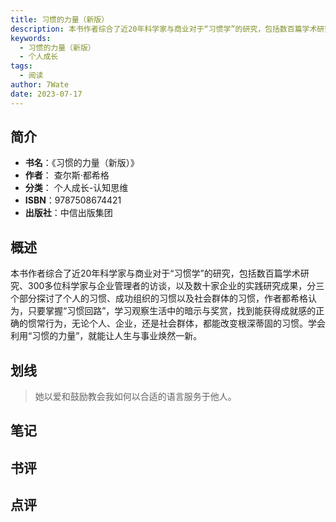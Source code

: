 ```yaml
---
title: 习惯的力量（新版）
description: 本书作者综合了近20年科学家与商业对于“习惯学”的研究，包括数百篇学术研究、300多位科学家与企业管理者的访谈，以及数十家企业的实践研究成果，分三个部分探讨了个人的习惯、成功组织的习惯以及社会群体的习惯，作者都希格认为，只要掌握“习惯回路”，学习观察生活中
keywords:
  - 习惯的力量（新版）
  - 个人成长
tags:
  - 阅读
author: 7Wate
date: 2023-07-17
---
```


## 简介

- **书名**：《习惯的力量（新版）》
- **作者**： 查尔斯·都希格
- **分类**： 个人成长-认知思维
- **ISBN**：9787508674421
- **出版社**：中信出版集团

## 概述

本书作者综合了近20年科学家与商业对于“习惯学”的研究，包括数百篇学术研究、300多位科学家与企业管理者的访谈，以及数十家企业的实践研究成果，分三个部分探讨了个人的习惯、成功组织的习惯以及社会群体的习惯，作者都希格认为，只要掌握“习惯回路”，学习观察生活中的暗示与奖赏，找到能获得成就感的正确的惯常行为，无论个人、企业，还是社会群体，都能改变根深蒂固的习惯。学会利用“习惯的力量”，就能让人生与事业焕然一新。

## 划线 
 

> 她以爱和鼓励教会我如何以合适的语言服务于他人。

## 笔记


## 书评


## 点评
